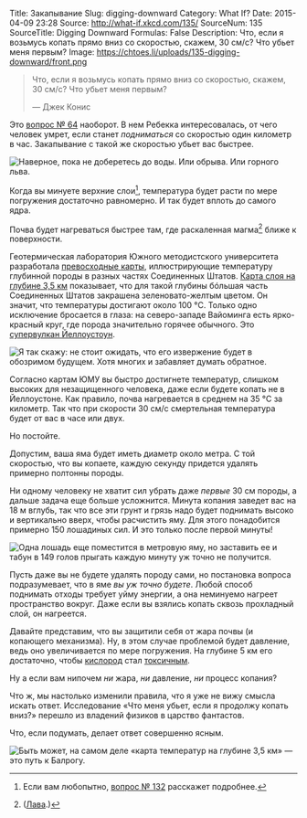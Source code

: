 Title: Закапывание
Slug: digging-downward
Category: What If?
Date: 2015-04-09 23:28
Source: http://what-if.xkcd.com/135/
SourceNum: 135
SourceTitle: Digging Downward
Formulas: False
Description: Что, если я возьмусь копать прямо вниз со скоростью, скажем, 30&nbsp;см/с? Что убьет меня первым?
Image: https://chtoes.li/uploads/135-digging-downward/front.png

> Что, если я возьмусь копать прямо вниз со скоростью, скажем, 30&nbsp;см/с? Что убьет меня первым?
>
> — Джек Конис

Это [вопрос №&nbsp;64][1] наоборот. В нем Ребекка интересовалась, от чего человек умрет, если станет *подниматься* со скоростью один километр в час. Закапывание с такой же скоростью убьет вас быстрее.

![](/uploads/135-digging-downward/kill_ru.png "Наверное, пока не доберетесь до воды. Или обрыва. Или горного льва.")

Когда вы минуете верхние слои[^1], температура будет расти по мере погружения достаточно равномерно. И так будет вплоть до самого ядра.

[^1]: Если вам любопытно, [вопрос №&nbsp;132][2] расскажет подробнее.

Почва будет нагреваться быстрее там, где раскаленная магма[^2] ближе к поверхности.

[^2]: ([Лава][3].)

Геотермическая лаборатория Южного методистского университета разработала [превосходные карты][4], иллюстрирующие температуру глубинной породы в разных частях Соединенных Штатов. [Карта слоя на глубине 3,5&nbsp;км][5] показывает, что для такой глубины бóльшая часть Соединенных Штатов закрашена зеленовато-желтым цветом. Он значит, что температуры достигают около 100&nbsp;°C. Только одно исключение бросается в глаза: на северо-западе Вайоминга есть ярко-красный круг, где порода значительно горячее обычного. Это [супервулкан Йеллоустоун][6].

![](/uploads/135-digging-downward/what_ru.png "Я так скажу: не стоит ожидать, что его извержение будет в обозримом будущем. Хотя многих и забавляет думать обратное.")

Согласно картам ЮМУ вы быстро достигнете температур, слишком высоких для незащищенного человека, даже если будете копать не в Йеллоустоне. Как правило, почва нагревается в среднем на 35&nbsp;°C за километр. Так что при скорости 30&nbsp;см/с смертельная температура будет от вас в часе или двух.

Но постойте.

Допустим, ваша яма будет иметь диаметр около метра. С той скоростью, что вы копаете, каждую секунду придется удалять примерно полтонны породы.

Ни одному человеку не хватит сил убрать даже *первые* 30&nbsp;см породы, а дальше задача еще больше усложнится. Минута копания заведет вас на 18&nbsp;м вглубь, так что все эти грунт и грязь надо будет поднимать высоко и вертикально вверх, чтобы расчистить яму. Для этого понадобится примерно 150&nbsp;лошадиных сил. И это только после первой минуты!

![](/uploads/135-digging-downward/horse_ru.png "Одна лошадь еще поместится в метровую яму, но заставить ее и табун в 149 голов прыгать каждую минуту уж точно не получится.")

Пусть даже вы не будете удалять породу сами, но постановка вопроса подразумевает, что в яме *вы уж точно будете*. Любой способ поднимать отходы требует уйму энергии, а она неминуемо нагреет пространство вокруг. Даже если вы взялись копать сквозь прохладный слой, он нагреется.

Давайте представим, что вы защитили себя от жара почвы (и копающего механизма). Ну, в этом случае проблемой будет давление, ведь оно увеличивается по мере погружения. На глубине 5&nbsp;км его достаточно, чтобы [кислород][7] стал [токсичным][8].

Ну а если вам нипочем *ни* жара, *ни* давление, *ни* процесс копания?

Что ж, мы настолько изменили правила, что я уже не вижу смысла искать ответ. Исследование «Что меня убьет, если я продолжу копать вниз?» перешло из владений физиков в царство фантастов.

Что, если подумать, делает ответ совершенно ясным.

![](/uploads/135-digging-downward/balrog.png "Быть может, на самом деле «карта температур на глубине 3,5 км» — это путь к Балрогу.")

[1]: https://chtoes.li/rising-steadily/ "Равномерный подъем | Что если?"

[2]: https://chtoes.li/hotter-than-average/ "Теплее обычного | Что если?"

[3]: http://xkcd.com/1405/ "Meteor (англ.) | xkcd"

[4]: http://www.smu.edu/Dedman/Academics/Programs/GeothermalLab/DataMaps/TemperatureMaps "Карты температур (англ.) | Геотермальная лаборатория SMU"

[5]: http://www.smu.edu/~/media/Site/Dedman/Academics/Programs/Geothermal%20Lab/Graphics/TemperatureMaps/SMU_2011_35kmTemperature.ashx?la=en "Температуры на глубине 3,5 км (англ.) | Геотермальная лаборатория SMU"

[6]: https://ru.wikipedia.org/wiki/Йеллоустонская_кальдера "Йеллоустонская кальдера | Википедия"

[7]: http://barpro.ru/index.php/physiology/toxicity-of-oxygen "Токсичность кислорода | Barpro"

[8]: https://www.youtube.com/watch?v=LOZuxwVk7TU "Britney Spears — Toxic (Official Video) | YouTube"
